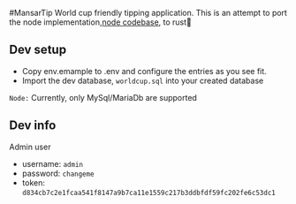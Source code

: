 #MansarTip
World cup friendly tipping application.
This is an attempt to port the node implementation,[node codebase](https://github.com/jibaomansaray/worldcup_tipping), to rust🤞

## Dev setup
- Copy env.emample to .env and configure the entries as you see fit.
- Import the dev database, `worldcup.sql` into your created database

```Node:``` Currently, only MySql/MariaDb are supported

## Dev info
Admin user
- username: `admin`
- password: `changeme`
- token: `d834cb7c2e1fcaa541f8147a9b7ca11e1559c217b3ddbfdf59fc202fe6c53dc1`